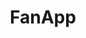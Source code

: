 ---
title: FanApp
description: The FanApp is a mobile application that helps engage with your soccer fans by letting them create images with paints in their face. This application was developed with all native frameworks and is available for <a class="link-color" href="https&#58;//itunes.apple.com/us/app/fanapp/id1270234360?ls=1&mt=8" target="_blank">iOS</a> and <a class="link-color" href="https&#58;//play.google.com/" target="_blank">Android</a>.
filter: mobile
image_path: /assets/img/portfolio/FanApp.png
---